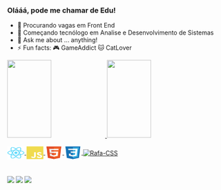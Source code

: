 ### Olááá, pode me chamar de Edu!
- 🔭 Procurando vagas em Front End
- 🌱 Começando tecnólogo em Analise e Desenvolvimento de Sistemas
- 💬 Ask me about ... anything!
- ⚡ Fun facts: 🎮 GameAddict 🐱 CatLover
<div >
  <a href="https://github.com/EduDead">
  <img height="180em" width="45%" src="https://github-readme-stats.vercel.app/api?username=EduDead&show_icons=true&theme=cobalt&include_all_commits=true&count_private=true"/>
  <img height="180em" width="45%" src="https://github-readme-stats.vercel.app/api/top-langs/?username=EduDead&layout=compact&langs_count=7&theme=cobalt"/>
</div>
  
<div style="display: inline_block"><br>
  <img align="center" alt="Rafa-React" height="30" width="40" src="https://raw.githubusercontent.com/devicons/devicon/master/icons/react/react-original.svg">
  <img align="center" alt="Rafa-Js" height="30" width="40" src="https://raw.githubusercontent.com/devicons/devicon/master/icons/javascript/javascript-plain.svg">
  <img align="center" alt="Rafa-HTML" height="30" width="40" src="https://raw.githubusercontent.com/devicons/devicon/master/icons/html5/html5-original.svg">
  <img align="center" alt="Rafa-CSS" height="30" width="40" src="https://raw.githubusercontent.com/devicons/devicon/master/icons/css3/css3-original.svg">
  <img align="center" alt="Rafa-CSS" height="30" width="40" src="https://cdn.jsdelivr.net/gh/devicons/devicon/icons/git/git-original.svg"/>
</div>
  
#
  
<div style="display: inline_block">
  <a href="https://www.linkedin.com/in/carlos-eduardo-veloso-da-silva/" target="_blank"><img src="https://img.shields.io/badge/-LinkedIn-%230077B5?style=for-the-badge&logo=linkedin&logoColor=white" target="_blank"></a> 
  <a href = "mailto:edu.veloso57@gmail.com"><img src="https://img.shields.io/badge/-Gmail-%23333?style=for-the-badge&logo=gmail&logoColor=white" target="_blank"></a>
  <a href="https://wa.link/673cfl"><img src="https://img.shields.io/badge/WhatsApp-25D366?style=for-the-badge&logo=whatsapp&logoColor=white" target="_blank"></a>
</div>
